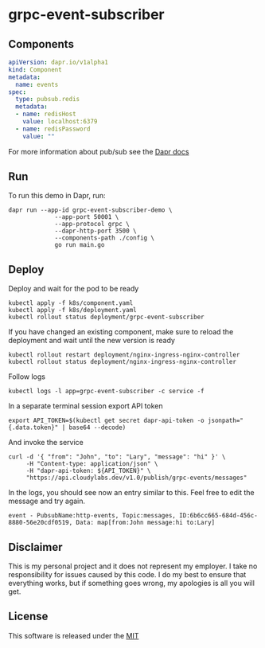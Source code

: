 # grpc-event-subscriber

## Components

```yaml
apiVersion: dapr.io/v1alpha1
kind: Component
metadata:
  name: events
spec:
  type: pubsub.redis
  metadata:
  - name: redisHost
    value: localhost:6379
  - name: redisPassword
    value: ""

```

For more information about pub/sub see the [Dapr docs](https://github.com/dapr/docs/tree/master/concepts/publish-subscribe-messaging)

## Run 

To run this demo in Dapr, run:

```shell
dapr run --app-id grpc-event-subscriber-demo \
             --app-port 50001 \
             --app-protocol grpc \
             --dapr-http-port 3500 \
             --components-path ./config \
             go run main.go
```

## Deploy

Deploy and wait for the pod to be ready 

```shell
kubectl apply -f k8s/component.yaml
kubectl apply -f k8s/deployment.yaml
kubectl rollout status deployment/grpc-event-subscriber
```

If you have changed an existing component, make sure to reload the deployment and wait until the new version is ready

```shell
kubectl rollout restart deployment/nginx-ingress-nginx-controller
kubectl rollout status deployment/nginx-ingress-nginx-controller
```

Follow logs

```shell
kubectl logs -l app=grpc-event-subscriber -c service -f
```

In a separate terminal session export API token

```shell
export API_TOKEN=$(kubectl get secret dapr-api-token -o jsonpath="{.data.token}" | base64 --decode)
```

And invoke the service

```shell
curl -d '{ "from": "John", "to": "Lary", "message": "hi" }' \
     -H "Content-type: application/json" \
     -H "dapr-api-token: ${API_TOKEN}" \
     "https://api.cloudylabs.dev/v1.0/publish/grpc-events/messages"
```

In the logs, you should see now an entry similar to this. Feel free to edit the message and try again.

```shell
event - PubsubName:http-events, Topic:messages, ID:6b6cc665-684d-456c-8880-56e20cdf0519, Data: map[from:John message:hi to:Lary]
```

## Disclaimer

This is my personal project and it does not represent my employer. I take no responsibility for issues caused by this code. I do my best to ensure that everything works, but if something goes wrong, my apologies is all you will get.

## License

This software is released under the [MIT](../LICENSE)
